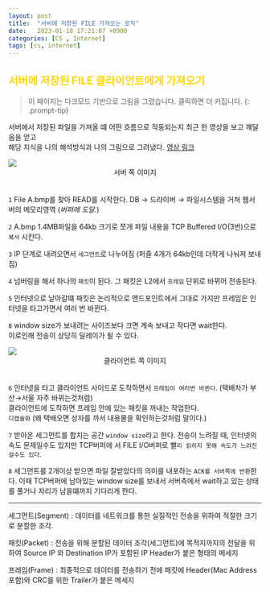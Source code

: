 ```yaml
---
layout: post
title:  "서버에 저장된 FILE 가져오는 로직"
date:   2023-01-18 17:21:07 +0900
categories: [CS , Internet]
tags: [cs, internet] 
---
```


## <span style="color: gold"> 서버에 저장된 FILE 클라이언트에게 가져오기 </span>  
> 이 페이지는 다크모드 기반으로 그림을 그렸습니다.
> 클릭하면 더 커집니다.
{: .prompt-tip}

서버에서 저장된 파일을 가져올 떄 어떤 흐름으로 작동되는지 최근 한 영상을 보고 
 꺠달음을 얻고   
 해당 지식을 나의 해석방식과 나의 그림으로 그려냈다. [영상 링크](https://www.youtube.com/watch?v=K9L9YZhEjC0&t=1341s)

<img src="https://github.com/msKim92/msKim92.github.io/blob/main/images/internet/%EA%B7%B8%EB%A6%BC1.png?raw=true">  
<center> 서버 쪽 이미지 </center>
 　　 
 　　   

`1` File A.bmp를 찾아 READ를 시작한다.
DB → 드라이버  → 파일시스템을 거쳐 웹서버의 메모리영역 (*버퍼에 도달.*)

`2` A.bmp 1.4MB파일을 64kb 크기로 쪼개 파일 내용을 TCP Buffered I/O(3번)으로 `복사` 시킨다.  
   
`3` IP 단계로 내려오면서 `세그먼트`로 나누어짐 (퍼즐 4개가 64kb인데 더작게 나눠져 보내짐)  
   
`4` 넘버링을 해서 하나의 `패킷`이 된다. 그 패킷은 L2에서 `프레임` 단위로 바뀌어 전송된다.  
   
`5` 인터넷으로 날아갈떄 패킷은 논리적으로 앤드포인트에서 그대로 가지만 프레임은 인터넷을 타고가면서 여러 번 바뀐다.  

`8` window size가 보내려는 사이즈보다 크면 계속 보내고 작다면 wait한다.  
   이로인해 전송이 상당히 딜레이가 될 수 있다.

<img src="https://github.com/msKim92/msKim92.github.io/blob/main/images/internet/%EA%B7%B8%EB%A6%BC2.png?raw=true">
<center>클라이언트 쪽 이미지</center>
 　 
 　　    
    
`6` 인터넷을 타고 클라이언트 사이드로 도착하면서 `프레임이 여러번 바뀐다`. (택배차가 부산→서울 자주 바뀌는것처럼)  
     클라이언트에 도착하면 프레임 안에 있는 패킷을 꺼내는 작업한다.   
     `디캡슐화` (왜 택배오면 상자를 까서 내용물을 확인하는것처럼 말이다.)  

`7` 받아온 세그먼트를 합치는 공간 `window size`라고 한다. 전송이 느려질 때, 인터넷의 속도 문제일수도 있지만 TCP버퍼에  서 FILE I/O버퍼로 빨`리 읽히지 못해 속도가 느려진걸수도 있다`.

`8` 세그먼트를 2개이상 받으면 파일 잘받았다의 의미를 내포하는 `ACK를 서버쪽에 반환`한다. 이때 TCP버퍼에 남아있는 window size를 보내서 서버측에서 wait하고 있는 상태를 풀거나 자리가 남을떄까지 기다리게 한다.   

---

세그먼트(Segment) : 데이터를 네트워크를 통한 실질적인 전송을 위하여 적절한 크기로 분할한 조각.  
  
패킷(Packet) :  전송을 위해 분할된 데이터 조각(세그먼트)에 목적지까지의 전달을 위하여 Source IP 와 Destination IP가 포함된 IP Header가 붙은 형태의 메세지  
  
프레임(Frame) : 최종적으로 데이터를 전송하기 전에 패킷에 Header(Mac Address 포함)와  CRC를 위한 Trailer가 붙은 메세지  